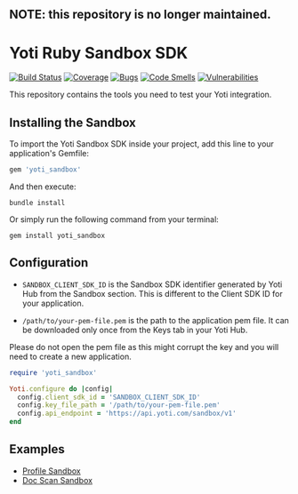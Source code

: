 ## NOTE: this repository is no longer maintained.

# Yoti Ruby Sandbox SDK

[![Build Status](https://travis-ci.com/getyoti/yoti-ruby-sdk-sandbox.svg?branch=master)](https://travis-ci.com/getyoti/yoti-ruby-sdk-sandbox)
[![Coverage](https://sonarcloud.io/api/project_badges/measure?project=getyoti%3Aruby-sandbox&metric=coverage)](https://sonarcloud.io/dashboard?id=getyoti%3Aruby-sandbox)
[![Bugs](https://sonarcloud.io/api/project_badges/measure?project=getyoti%3Aruby-sandbox&metric=bugs)](https://sonarcloud.io/dashboard?id=getyoti%3Aruby-sandbox)
[![Code Smells](https://sonarcloud.io/api/project_badges/measure?project=getyoti%3Aruby-sandbox&metric=code_smells)](https://sonarcloud.io/dashboard?id=getyoti%3Aruby-sandbox)
[![Vulnerabilities](https://sonarcloud.io/api/project_badges/measure?project=getyoti%3Aruby-sandbox&metric=vulnerabilities)](https://sonarcloud.io/dashboard?id=getyoti%3Aruby-sandbox)

This repository contains the tools you need to test your Yoti integration.

## Installing the Sandbox

To import the Yoti Sandbox SDK inside your project, add this line to your application's Gemfile:

```ruby
gem 'yoti_sandbox'
```

And then execute:

```shell
bundle install
```

Or simply run the following command from your terminal:

```shell
gem install yoti_sandbox
```

## Configuration

* `SANDBOX_CLIENT_SDK_ID` is the Sandbox SDK identifier generated by Yoti Hub from the Sandbox section. This is different to the Client SDK ID for your application.

* `/path/to/your-pem-file.pem` is the path to the application pem file. It can be downloaded only once from the Keys tab in your Yoti Hub.

Please do not open the pem file as this might corrupt the key and you will need to create a new application.

```ruby
require 'yoti_sandbox'

Yoti.configure do |config|
  config.client_sdk_id = 'SANDBOX_CLIENT_SDK_ID'
  config.key_file_path = '/path/to/your-pem-file.pem'
  config.api_endpoint = 'https://api.yoti.com/sandbox/v1'
end
```

## Examples

- [Profile Sandbox](examples/profile)
- [Doc Scan Sandbox](examples/doc_scan)
